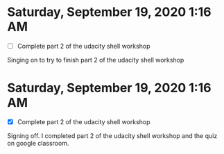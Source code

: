 # Saturday, September 19, 2020 1:16 AM
- [ ] Complete part 2 of the udacity shell workshop

Singing on to try to finish part 2 of the udacity shell workshop

# Saturday, September 19, 2020 1:16 AM
- [x] Complete part 2 of the udacity shell workshop

Signing off. I completed part 2 of the udacity shell workshop and the quiz on google classroom. 